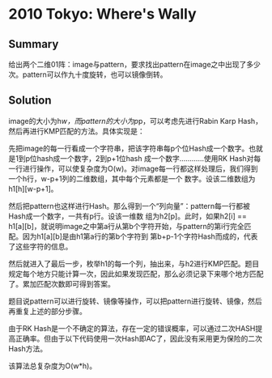 # 2010 Tokyo: Where's Wally

## Summary

给出两个二维01阵：image与pattern，要求找出pattern在image之中出现了多少次。pattern可以作九十度旋转，也可以镜像倒转。
## Solution

image的大小为h*w，而pattern的大小为p*p，可以考虑先进行Rabin Karp Hash，然后再进行KMP匹配的方法。具体实现是：

先把image的每一行看成一个字符串，把该字符串每p个位Hash成一个数字。也就是1到p位hash成一个数字，2到p+1位hash 成一个数字…………使用RK Hash对每一行进行操作，可以使复杂度为O(w)。对image每一行都这样处理后，我们得到一个h行，w-p+1列的二维数组，其中每个元素都是一个 数字。设该二维数组为h1[h][w-p+1]。

然后把pattern也这样进行Hash。那么得到一个“列向量”：pattern每一行都被Hash成一个数字，一共有p行。设该一维数 组为h2[p]。此时，如果h2[i] == h1[a][b]，就说明image之中第a行从第b个字符开始，与pattern的第i行完全匹配。因为h1[a][b]是由h1第a行的第b个字符到 第b+p-1个字符Hash而成的，代表了这些字符的信息。

然后就进入了最后一步，枚举h1的每一个列，抽出来，与h2进行KMP匹配。题目规定每个地方只能计算一次，因此如果发现匹配，那么必须记录下来哪个地方匹配了。累加匹配次数即可得到答案。

题目说pattern可以进行旋转、镜像等操作，可以把pattern进行旋转、镜像，然后再重复上述的部分步骤。

由于RK Hash是一个不确定的算法，存在一定的错误概率，可以通过二次HASH提高正确率。但由于以下代码使用一次Hash即AC了，因此没有采用更为保险的二次Hash方法。

该算法总复杂度为O(w*h)。 
